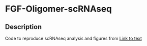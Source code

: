 # FGF-Oligomer-scRNAseq

## Description

Code to reproduce scRNAseq analysis and figures from [Link to text](https://pubmed.ncbi.nlm.nih.gov/36993355/)
